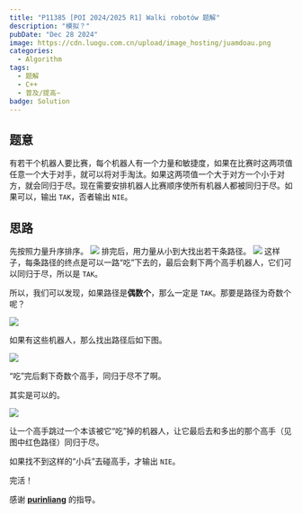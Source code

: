 ```yaml
---
title: "P11385 [POI 2024/2025 R1] Walki robotów 题解"
description: "模拟？"
pubDate: "Dec 28 2024"
image: https://cdn.luogu.com.cn/upload/image_hosting/juamdoau.png
categories:
  - Algorithm
tags:
  - 题解
  - C++
  - 普及/提高−
badge: Solution
---
```

## 题意
有若干个机器人要比赛，每个机器人有一个力量和敏捷度，如果在比赛时这两项值任意一个大于对手，就可以将对手淘汰。如果这两项值一个大于对方一个小于对方，就会同归于尽。现在需要安排机器人比赛顺序使所有机器人都被同归于尽。如果可以，输出 ```TAK```，否者输出 ```NIE```。

## 思路
先按照力量升序排序。
![](https://cdn.luogu.com.cn/upload/image_hosting/juamdoau.png)
排完后，用力量从小到大找出若干条路径。
![](https://cdn.luogu.com.cn/upload/image_hosting/t12qcoeh.png)
这样子，每条路径的终点是可以一路“吃”下去的，最后会剩下两个高手机器人，它们可以同归于尽，所以是 ```TAK```。

所以，我们可以发现，如果路径是**偶数个**，那么一定是 ```TAK```。那要是路径为奇数个呢？

![](https://cdn.luogu.com.cn/upload/image_hosting/dw3hta88.png)

如果有这些机器人，那么找出路径后如下图。

![](https://cdn.luogu.com.cn/upload/image_hosting/p6jhb8u9.png)

“吃”完后剩下奇数个高手，同归于尽不了啊。

其实是可以的。

![](https://cdn.luogu.com.cn/upload/image_hosting/0d0jj1y9.png)

让一个高手跳过一个本该被它“吃”掉的机器人，让它最后去和多出的那个高手（见图中红色路径）同归于尽。

如果找不到这样的“小兵”去碰高手，才输出 ```NIE```。

完活！

感谢 [**purinliang**](https://www.luogu.com.cn/user/177859) 的指导。